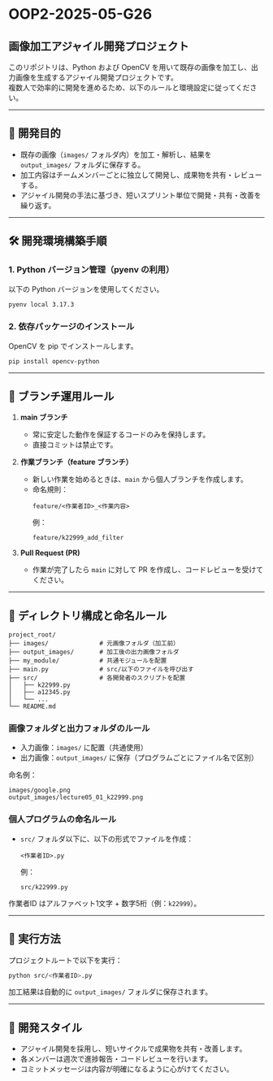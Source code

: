 # OOP2-2025-05-G26

## 画像加工アジャイル開発プロジェクト

このリポジトリは、Python および OpenCV を用いて既存の画像を加工し、出力画像を生成するアジャイル開発プロジェクトです。  
複数人で効率的に開発を進めるため、以下のルールと環境設定に従ってください。

---

## 🧭 開発目的

- 既存の画像（`images/` フォルダ内）を加工・解析し、結果を `output_images/` フォルダに保存する。  
- 加工内容はチームメンバーごとに独立して開発し、成果物を共有・レビューする。  
- アジャイル開発の手法に基づき、短いスプリント単位で開発・共有・改善を繰り返す。

---

## 🛠 開発環境構築手順

### 1. Python バージョン管理（pyenv の利用）

以下の Python バージョンを使用してください。

```bash
pyenv local 3.17.3
```

### 2. 依存パッケージのインストール

OpenCV を pip でインストールします。

```bash
pip install opencv-python
```

---

## 🌱 ブランチ運用ルール

1. **main ブランチ**  
   - 常に安定した動作を保証するコードのみを保持します。
   - 直接コミットは禁止です。

2. **作業ブランチ（feature ブランチ）**  
   - 新しい作業を始めるときは、`main` から個人ブランチを作成します。
   - 命名規則：  
     ```
     feature/<作業者ID>_<作業内容>
     ```
     例：  
     ```
     feature/k22999_add_filter
     ```

3. **Pull Request (PR)**  
   - 作業が完了したら `main` に対して PR を作成し、コードレビューを受けてください。

---

## 📂 ディレクトリ構成と命名ルール

```
project_root/
├── images/              # 元画像フォルダ（加工前）
├── output_images/       # 加工後の出力画像フォルダ
├── my_module/           # 共通モジュールを配置
├── main.py              # src/以下のファイルを呼び出す
├── src/                 # 各開発者のスクリプトを配置
│   ├── k22999.py
│   ├── a12345.py
│   └── ...
└── README.md
```

### 画像フォルダと出力フォルダのルール
- 入力画像：`images/` に配置（共通使用）
- 出力画像：`output_images/` に保存（プログラムごとにファイル名で区別）

命名例：
```
images/google.png
output_images/lecture05_01_k22999.png
```

### 個人プログラムの命名ルール
- `src/` フォルダ以下に、以下の形式でファイルを作成：
  ```
  <作業者ID>.py
  ```
  例：
  ```
  src/k22999.py
  ```

作業者ID はアルファベット1文字 + 数字5桁（例：`k22999`）。

---

## 🚀 実行方法

プロジェクトルートで以下を実行：

```bash
python src/<作業者ID>.py
```

加工結果は自動的に `output_images/` フォルダに保存されます。

---

## 🤝 開発スタイル

- アジャイル開発を採用し、短いサイクルで成果物を共有・改善します。
- 各メンバーは週次で進捗報告・コードレビューを行います。
- コミットメッセージは内容が明確になるように心がけてください。

